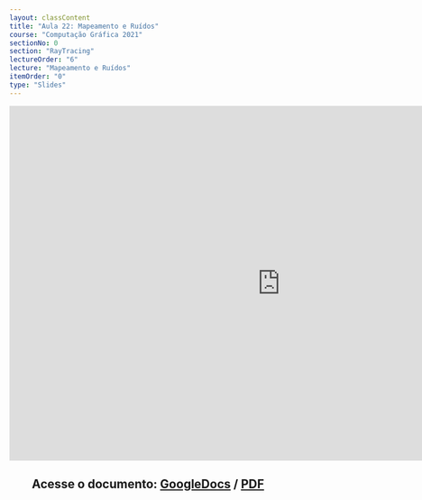 ```yaml
---
layout: classContent
title: "Aula 22: Mapeamento e Ruídos"
course: "Computação Gráfica 2021"
sectionNo: 0
section: "RayTracing"
lectureOrder: "6"
lecture: "Mapeamento e Ruídos"
itemOrder: "0"
type: "Slides"
---
```


<iframe src="https://docs.google.com/presentation/d/e/2PACX-1vRjRa1Iz0cMlCxwvye2qDINf90q2EEGE1R9MtF6tRKSlZlTRtlWtRGGh1_lkLfZlO9I61NHYFi3ajuQ/embed?start=false&loop=false&delayms=3000" frameborder="0" width="960" height="629" allowfullscreen="true" mozallowfullscreen="true" webkitallowfullscreen="true"></iframe>

## &nbsp;&nbsp;&nbsp;&nbsp;&nbsp;&nbsp;&nbsp;&nbsp;Acesse o documento: [GoogleDocs](https://docs.google.com/presentation/d/1UwSsV0w8ywt3l0Pqi3uefH4lEYnRgKA_GsMNUmDgRMM/preview?rm=minimal&usp=sharing) / [PDF](https://drive.google.com/file/d/1-cRe6HhHAEZzVG1NDf-LibGX7qlwZHzE/view?usp=sharing)
